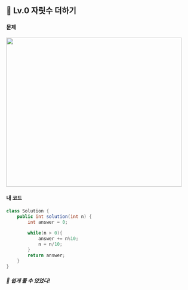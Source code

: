 ## 📍 Lv.0 자릿수 더하기 <br>

#### 문제 <br>
<img src="https://github.com/yejinsohn/TIL/assets/104317217/202f4197-6e29-45fc-bc16-156fa77c96c4" width="470" height="400"/>

#### 내 코드 <br>

```Java
class Solution {
    public int solution(int n) {
        int answer = 0;
        
        while(n > 0){
            answer += n%10;
            n = n/10;
        }
        return answer;
    }
}
```

##### 🌿 쉽게 풀 수 있었다!
